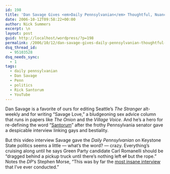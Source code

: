 ```yaml
---
id: 198
title: 'Dan Savage Gives <em>Daily Pennsylvanian</em> Thoughtful, Nuanced Interview'
date: 2006-10-12T09:58:22+00:00
author: Nick Summers
excerpt: \n
layout: post
guid: http://localhost/wordpress/?p=198
permalink: /2006/10/12/dan-savage-gives-daily-pennsylvanian-thoughtful-nuanced-interview/
dsq_thread_id:
  - 95103528
dsq_needs_sync:
  - 1
tags:
  - daily pennsylvanian
  - Dan Savage
  - Penn
  - politics
  - Rick Santorum
  - YouTube
---
```

Dan Savage is a favorite of ours for editing Seattle&#8217;s _The Stranger_ alt-weekly and for writing &#8220;Savage Love,&#8221; a bludgeoning sex advice column that runs in papers like _The Onion_ and the _Village Voice_. And he&#8217;s a hero for re-defining the word &#8220;[Santorum](http://www.spreadingsantorum.com)&#8221; after the frothy Pennsylvania senator gave a despicable interview linking gays and bestiality.

But this video interview Savage gave the _Daily Pennsylvanian_ on Keystone State politics seems a little &#8212; what&#8217;s the word? &#8212; crazy. Everything&#8217;s cruising along until he says Green Party candidate Carl Romanelli should be &#8220;dragged behind a pickup truck until there&#8217;s nothing left <strike>of</strike> but the rope.&#8221; Notes the _DP_&#8216;s Stephen Morse, &#8220;This was by far the [most insane interview](http://lamp.dailypennsylvanian.com/blogs/index.php?page=post&section=2&id=364) that I&#8217;ve ever conducted.&#8221;
